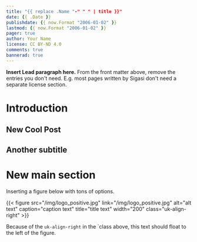 ```yaml
---
title: "{{ replace .Name "-" " " | title }}"
date: {{ .Date }}
publishdate: {{ now.Format "2006-01-02" }}
lastmod: {{ now.Format "2006-01-02" }}
pager: true
author: Your Name
license: CC BY-ND 4.0
comments: true
bannerad: true
---
```

**Insert Lead paragraph here.**
From the front matter above, remove the entries you don't need.
E.g. most pages written by Sigasi don't need a separate license section.

# Introduction
## New Cool Post
## Another subtitle

# New main section
Inserting a figure below with tons of options.

{{< figure src="/img/logo_positive.jpg" link="/img/logo_positive.jpg" alt="alt text" caption="caption text" title="title text" width="200" class="uk-align-right" >}}

Because of the `uk-align-right` in the `class above, this text should float to the left of the figure.
